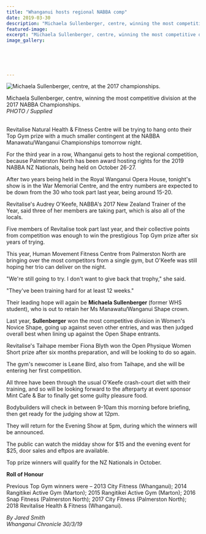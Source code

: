 ```yaml
---
title: "Whanganui hosts regional NABBA comp"
date: 2019-03-30
description: "Michaela Sullenberger, centre, winning the most competitive division at the 2017 NABBA Championships..."
featured-image: 
excerpt: "Michaela Sullenberger, centre, winning the most competitive division at the 2017 NABBA Championships..."
image_gallery:
	
	
	
	
	
---
```


<p class="element element-paragraph"><span><img src="https://www.nzherald.co.nz/resizer/W5olhZdLahNIvsu5QvsiUVNlOlc=/620x413/smart/filters:quality(70)/arc-anglerfish-syd-prod-nzme.s3.amazonaws.com/public/SN7OD3ZQNNEUBHZFWRKL4O6HOI.jpg" alt="Michaela Sullenberger, centre, at the 2017 championships." /></span></p>
<p class="element element-paragraph"><span>Michaela Sullenberger, centre, winning the most competitive division at the 2017 NABBA Championships.<br /><em>PHOTO / Supplied</em></span></p>
<p class="element element-paragraph"><br />Revitalise Natural Health &amp; Fitness Centre will be trying to hang onto their Top Gym prize with a much smaller contingent at the NABBA Manawatu/Wanganui Championships tomorrow night.</p>
<p class="element element-paragraph">For the third year in a row, Whanganui gets to host the regional competition, because Palmerston North has been award hosting rights for the 2019 NABBA NZ Nationals, being held on October 26-27.</p>
<p class="element element-paragraph">After two years being held in the Royal Wanganui Opera House, tonight's show is in the War Memorial Centre, and the entry numbers are expected to be down from the 30 who took part last year, being around 15-20.</p>
<p class="element element-paragraph">Revitalise's Audrey O'Keefe, NABBA's 2017 New Zealand Trainer of the Year, said three of her members are taking part, which is also all of the locals.</p>
<p class="element element-paragraph">Five members of Revitalise took part last year, and their collective points from competition was enough to win the prestigious Top Gym prize after six years of trying.</p>
<p class="element element-paragraph">This year, Human Movement Fitness Centre from Palmerston North are bringing over the most competitors from a single gym, but O'Keefe was still hoping her trio can deliver on the night.</p>
<p class="element element-paragraph">"We're still going to try. I don't want to give back that trophy," she said.</p>
<p class="element element-paragraph">"They've been training hard for at least 12 weeks."</p>
<p class="element element-paragraph">Their leading hope will again be <strong>Michaela Sullenberger </strong>(former WHS student), who is out to retain her Ms Manawatu/Wanganui Shape crown.</p>
<p class="element element-paragraph">Last year, <strong>Sullenberger</strong> won the most competitive division in Women's Novice Shape, going up against seven other entries, and was then judged overall best when lining up against the Open Shape entrants.</p>
<p class="element element-paragraph">Revitalise's Taihape member Fiona Blyth won the Open Physique Women Short prize after six months preparation, and will be looking to do so again.</p>
<p class="element element-paragraph">The gym's newcomer is Leane Bird, also from Taihape, and she will be entering her first competition.</p>
<p class="element element-paragraph">All three have been through the usual O'Keefe crash-court diet with their training, and so will be looking forward to the afterparty at event sponsor Mint Cafe &amp; Bar to finally get some guilty pleasure food.</p>
<p class="element element-paragraph">Bodybuilders will check in between 9-10am this morning before briefing, then get ready for the judging show at 12pm.</p>
<p class="element element-paragraph">They will return for the Evening Show at 5pm, during which the winners will be announced.</p>
<p class="element element-paragraph">The public can watch the midday show for $15 and the evening event for $25, door sales and eftpos are available.</p>
<p class="element element-paragraph">Top prize winners will qualify for the NZ Nationals in October.</p>
<p class="element element-paragraph"><strong>Roll of Honour</strong></p>
<p class="element element-paragraph">Previous Top Gym winners were &ndash; 2013 City Fitness (Whanganui); 2014 Rangitikei Active Gym (Marton); 2015 Rangitikei Active Gym (Marton); 2016 Snap Fitness (Palmerston North); 2017 City Fitness (Palmerston North); 2018 Revitalise Health &amp; Fitness (Whanganui).</p>
<p class="element element-paragraph"><em>By Jared Smith</em><br /><em>Whanganui Chronicle 30/3/19</em></p>

